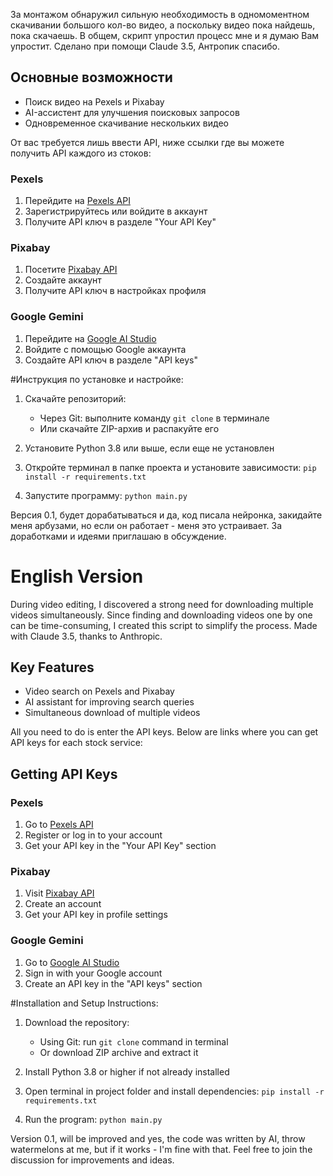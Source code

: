 За монтажом обнаружил сильную необходимость в одномоментном скачивании большого кол-во видео, а поскольку видео пока найдешь, пока скачаешь.
В общем, скрипт упростил процесс мне и я думаю Вам упростит. Сделано при помощи Claude 3.5, Антропик спасибо.

## Основные возможности
- Поиск видео на Pexels и Pixabay
- AI-ассистент для улучшения поисковых запросов
- Одновременное скачивание нескольких видео

От вас требуется лишь ввести API, ниже ссылки где вы можете получить API каждого из стоков:

### Pexels
1. Перейдите на [Pexels API](https://www.pexels.com/api/)
2. Зарегистрируйтесь или войдите в аккаунт
3. Получите API ключ в разделе "Your API Key"

### Pixabay
1. Посетите [Pixabay API](https://pixabay.com/api/docs/)
2. Создайте аккаунт
3. Получите API ключ в настройках профиля

### Google Gemini
1. Перейдите на [Google AI Studio](https://makersuite.google.com/app/apikey)
2. Войдите с помощью Google аккаунта
3. Создайте API ключ в разделе "API keys"

#Инструкция по установке и настройке:

1. Скачайте репозиторий:
   - Через Git: выполните команду `git clone` в терминале
   - Или скачайте ZIP-архив и распакуйте его

2. Установите Python 3.8 или выше, если еще не установлен
   
3. Откройте терминал в папке проекта и установите зависимости:
   ```pip install -r requirements.txt```

4. Запустите программу:
   ```python main.py```


Версия 0.1, будет дорабатываться и да, код писала нейронка, закидайте меня арбузами, но если он работает - меня это устраивает. 
За доработками и идеями приглашаю в обсуждение.



# English Version

During video editing, I discovered a strong need for downloading multiple videos simultaneously. Since finding and downloading videos one by one can be time-consuming, I created this script to simplify the process. Made with Claude 3.5, thanks to Anthropic.

## Key Features
- Video search on Pexels and Pixabay
- AI assistant for improving search queries
- Simultaneous download of multiple videos

All you need to do is enter the API keys. Below are links where you can get API keys for each stock service:

## Getting API Keys

### Pexels
1. Go to [Pexels API](https://www.pexels.com/api/)
2. Register or log in to your account
3. Get your API key in the "Your API Key" section

### Pixabay
1. Visit [Pixabay API](https://pixabay.com/api/docs/)
2. Create an account
3. Get your API key in profile settings

### Google Gemini
1. Go to [Google AI Studio](https://makersuite.google.com/app/apikey)
2. Sign in with your Google account
3. Create an API key in the "API keys" section

#Installation and Setup Instructions:

1. Download the repository:
   - Using Git: run `git clone` command in terminal
   - Or download ZIP archive and extract it

2. Install Python 3.8 or higher if not already installed
   
3. Open terminal in project folder and install dependencies:
   ```pip install -r requirements.txt```

4. Run the program:
   ```python main.py```

Version 0.1, will be improved and yes, the code was written by AI, throw watermelons at me, but if it works - I'm fine with that.
Feel free to join the discussion for improvements and ideas.